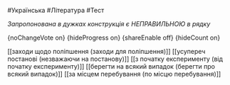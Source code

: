 #Українська #Література #Тест

*Запропонована в дужках конструкція є НЕПРАВИЛЬНОЮ в рядку*

{noChangeVote on}
{hideProgress on}
{shareEnable off}
{hideCount on}

[[заходи щодо поліпшення (заходи для поліпшення)]]
[[усупереч постанові (незважаючи на постанову)]]
[[з початку експерименту (від початку експерименту)]]
[[берегти на всякий випадок (берегти про всякий випадок)]]
[[за місцем перебування (по місцю перебування)]]
